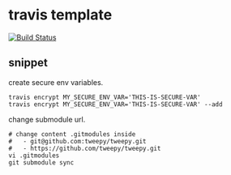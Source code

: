 travis template
==
[![Build Status](https://travis-ci.org/honishi/travis-template.png?branch=master)](https://travis-ci.org/honishi/travis-template)

snippet
--
create secure env variables.
````
travis encrypt MY_SECURE_ENV_VAR='THIS-IS-SECURE-VAR'
travis encrypt MY_SECURE_ENV_VAR='THIS-IS-SECURE-VAR' --add
````
change submodule url.
````
# change content .gitmodules inside
#   - git@github.com:tweepy/tweepy.git
#   - https://github.com/tweepy/tweepy.git
vi .gitmodules
git submodule sync
````
